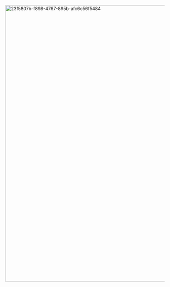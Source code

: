 <img width="1935" height="871" alt="23f5807b-f898-4767-895b-afc6c56f5484" src="https://github.com/user-attachments/assets/8b1a36d4-cdfe-49d9-bc3b-c6e54c741659" />

